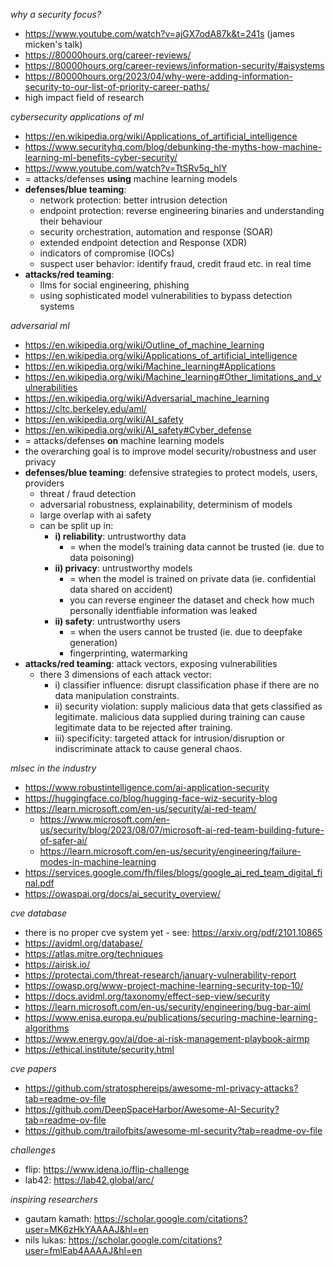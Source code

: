 *why a security focus?*

- https://www.youtube.com/watch?v=ajGX7odA87k&t=241s (james micken's talk)
- https://80000hours.org/career-reviews/
- https://80000hours.org/career-reviews/information-security/#aisystems
- https://80000hours.org/2023/04/why-were-adding-information-security-to-our-list-of-priority-career-paths/
- high impact field of research

*cybersecurity applications of ml*

- https://en.wikipedia.org/wiki/Applications_of_artificial_intelligence
- https://www.securityhq.com/blog/debunking-the-myths-how-machine-learning-ml-benefits-cyber-security/
- https://www.youtube.com/watch?v=TtSRv5q_hlY
- = attacks/defenses **using** machine learning models
- **defenses/blue teaming**:
	- network protection: better intrusion detection
	- endpoint protection: reverse engineering binaries and understanding their behaviour
	- security orchestration, automation and response (SOAR)
	- extended endpoint detection and Response (XDR)
	- indicators of compromise (IOCs)
	- suspect user behavior: identify fraud, credit fraud etc. in real time
- **attacks/red teaming**:
	- llms for social engineering, phishing
	- using sophisticated model vulnerabilities to bypass detection systems

*adversarial ml*

- https://en.wikipedia.org/wiki/Outline_of_machine_learning
- https://en.wikipedia.org/wiki/Applications_of_artificial_intelligence
- https://en.wikipedia.org/wiki/Machine_learning#Applications
- https://en.wikipedia.org/wiki/Machine_learning#Other_limitations_and_vulnerabilities
- https://en.wikipedia.org/wiki/Adversarial_machine_learning
- https://cltc.berkeley.edu/aml/
- https://en.wikipedia.org/wiki/AI_safety
- https://en.wikipedia.org/wiki/AI_safety#Cyber_defense
- = attacks/defenses **on** machine learning models
- the overarching goal is to improve model security/robustness and user privacy
- **defenses/blue teaming**: defensive strategies to protect models, users, providers
	- threat / fraud detection
	- adversarial robustness, explainability, determinism of models
	- large overlap with ai safety
	- can be split up in:
		- **i) reliability**: untrustworthy data
			- = when the model’s training data cannot be trusted (ie. due to data poisoning)
		- **ii) privacy**: untrustworthy models
			- = when the model is trained on private data (ie. confidential data shared on accident)
			- you can reverse engineer the dataset and check how much personally identfiable information was leaked
		- **ii) safety**: untrustworthy users
			- = when the users cannot be trusted (ie. due to deepfake generation)
			- fingerprinting, watermarking
- **attacks/red teaming**: attack vectors, exposing vulnerabilities
	- there 3 dimensions of each attack vector:
		- i) classifier influence: disrupt classification phase if there are no data manipulation constraints.
		- ii) security violation: supply malicious data that gets classified as legitimate. malicious data supplied during training can cause legitimate data to be rejected after training.
		- iii) specificity: targeted attack for intrusion/disruption or indiscriminate attack to cause general chaos.

*mlsec in the industry*

- https://www.robustintelligence.com/ai-application-security
- https://huggingface.co/blog/hugging-face-wiz-security-blog
- https://learn.microsoft.com/en-us/security/ai-red-team/
	- https://www.microsoft.com/en-us/security/blog/2023/08/07/microsoft-ai-red-team-building-future-of-safer-ai/
	- https://learn.microsoft.com/en-us/security/engineering/failure-modes-in-machine-learning
- https://services.google.com/fh/files/blogs/google_ai_red_team_digital_final.pdf
- https://owaspai.org/docs/ai_security_overview/

*cve database*

- there is no proper cve system yet - see: https://arxiv.org/pdf/2101.10865
- https://avidml.org/database/
- https://atlas.mitre.org/techniques
- https://airisk.io/
- https://protectai.com/threat-research/january-vulnerability-report
- https://owasp.org/www-project-machine-learning-security-top-10/
- https://docs.avidml.org/taxonomy/effect-sep-view/security
- https://learn.microsoft.com/en-us/security/engineering/bug-bar-aiml
- https://www.enisa.europa.eu/publications/securing-machine-learning-algorithms
- https://www.energy.gov/ai/doe-ai-risk-management-playbook-airmp
- https://ethical.institute/security.html

*cve papers*

- https://github.com/stratosphereips/awesome-ml-privacy-attacks?tab=readme-ov-file
- https://github.com/DeepSpaceHarbor/Awesome-AI-Security?tab=readme-ov-file
- https://github.com/trailofbits/awesome-ml-security?tab=readme-ov-file

*challenges*

- flip: https://www.idena.io/flip-challenge
- lab42: https://lab42.global/arc/

*inspiring researchers*

- gautam kamath: https://scholar.google.com/citations?user=MK6zHkYAAAAJ&hl=en
- nils lukas: https://scholar.google.com/citations?user=fmlEab4AAAAJ&hl=en
